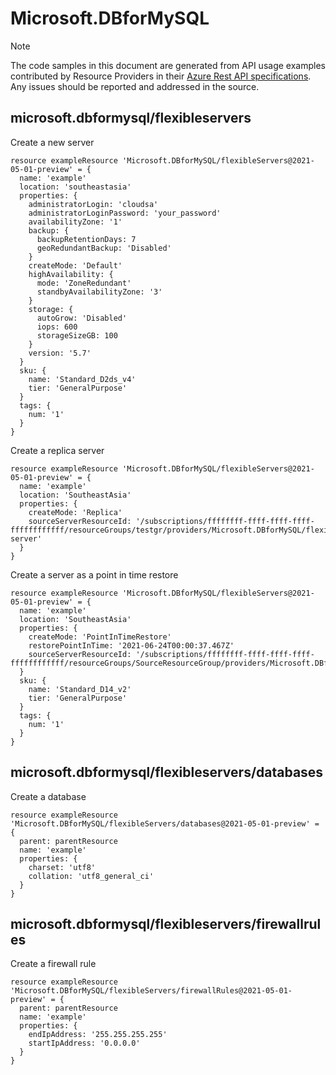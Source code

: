 # Microsoft.DBforMySQL
  
> [!NOTE]
> The code samples in this document are generated from API usage examples contributed by Resource Providers in their [Azure Rest API specifications](https://github.com/Azure/azure-rest-api-specs). Any issues should be reported and addressed in the source.


## microsoft.dbformysql/flexibleservers

Create a new server
```bicep
resource exampleResource 'Microsoft.DBforMySQL/flexibleServers@2021-05-01-preview' = {
  name: 'example'
  location: 'southeastasia'
  properties: {
    administratorLogin: 'cloudsa'
    administratorLoginPassword: 'your_password'
    availabilityZone: '1'
    backup: {
      backupRetentionDays: 7
      geoRedundantBackup: 'Disabled'
    }
    createMode: 'Default'
    highAvailability: {
      mode: 'ZoneRedundant'
      standbyAvailabilityZone: '3'
    }
    storage: {
      autoGrow: 'Disabled'
      iops: 600
      storageSizeGB: 100
    }
    version: '5.7'
  }
  sku: {
    name: 'Standard_D2ds_v4'
    tier: 'GeneralPurpose'
  }
  tags: {
    num: '1'
  }
}
```

Create a replica server
```bicep
resource exampleResource 'Microsoft.DBforMySQL/flexibleServers@2021-05-01-preview' = {
  name: 'example'
  location: 'SoutheastAsia'
  properties: {
    createMode: 'Replica'
    sourceServerResourceId: '/subscriptions/ffffffff-ffff-ffff-ffff-ffffffffffff/resourceGroups/testgr/providers/Microsoft.DBforMySQL/flexibleServers/source-server'
  }
}
```

Create a server as a point in time restore
```bicep
resource exampleResource 'Microsoft.DBforMySQL/flexibleServers@2021-05-01-preview' = {
  name: 'example'
  location: 'SoutheastAsia'
  properties: {
    createMode: 'PointInTimeRestore'
    restorePointInTime: '2021-06-24T00:00:37.467Z'
    sourceServerResourceId: '/subscriptions/ffffffff-ffff-ffff-ffff-ffffffffffff/resourceGroups/SourceResourceGroup/providers/Microsoft.DBforMySQL/flexibleServers/sourceserver'
  }
  sku: {
    name: 'Standard_D14_v2'
    tier: 'GeneralPurpose'
  }
  tags: {
    num: '1'
  }
}
```

## microsoft.dbformysql/flexibleservers/databases

Create a database
```bicep
resource exampleResource 'Microsoft.DBforMySQL/flexibleServers/databases@2021-05-01-preview' = {
  parent: parentResource 
  name: 'example'
  properties: {
    charset: 'utf8'
    collation: 'utf8_general_ci'
  }
}
```

## microsoft.dbformysql/flexibleservers/firewallrules

Create a firewall rule
```bicep
resource exampleResource 'Microsoft.DBforMySQL/flexibleServers/firewallRules@2021-05-01-preview' = {
  parent: parentResource 
  name: 'example'
  properties: {
    endIpAddress: '255.255.255.255'
    startIpAddress: '0.0.0.0'
  }
}
```
